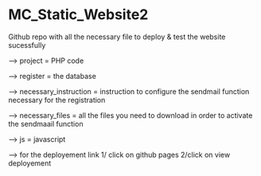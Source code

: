 # MC_Static_Website2
Github repo with all the necessary file to deploy & test the website sucessfully 


--> project = PHP code 

--> register = the database 

--> necessary_instruction = instruction to configure the sendmail function necessary for the registration 

--> necessary_files = all the files you need to download in order to activate the sendmaail function 

--> js = javascript 

--> for the deployement link  1/ click on github pages 2/click on view deployement 
